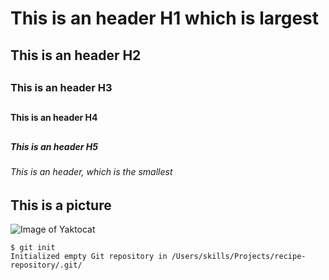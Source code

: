 ## <h1> This is an header H1 which is largest
## <h2> This is an header H2
## <h3> This is an header H3
## <h4> This is an header H4
## <h5> This is an header H5
### <h6>This is an header, which is the smallest

## This is a picture  
![Image of Yaktocat](https://octodex.github.com/images/yaktocat.png)
  
```
$ git init
Initialized empty Git repository in /Users/skills/Projects/recipe-repository/.git/
```
